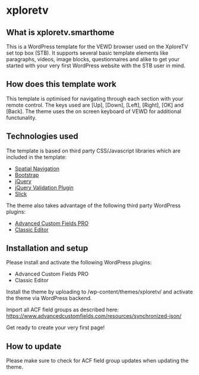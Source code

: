 # xploretv
<h2>What is xploretv.smarthome</h2>

This is a WordPress template for the VEWD browser used on the XploreTV set top box (STB).
It supports several basic template elements like paragraphs, videos, image blocks, questionnaires and alike to get your started with your very first WordPress website with the STB user in mind.

<h2>How does this template work</h2>

This template is optimised for navigating through each section with your remote control.
The keys used are [Up], [Down], [Left], [Right], [OK] and [Back]. The theme uses the on screen keyboard of VEWD for additional functunality.

<h2>Technologies used</h2>

The template is based on third party CSS/Javascript libraries which are included in the template:

<ul>
  <li><a href="https://github.com/luke-chang/js-spatial-navigation">Spatial Navigation</a></li>
  <li><a href="https://getbootstrap.com/">Bootstrap</a></li>
  <li><a href="https://jquery.com/">jQuery</a></li>
  <li><a href="https://jqueryvalidation.org/">jQuery Validation Plugin</a></li>
  <li><a href="https://kenwheeler.github.io/slick/">Slick</a></li>
</ul>

The theme also takes advantage of the following third party WordPress plugins:

<ul>
  <li><a href="https://www.advancedcustomfields.com/">Advanced Custom Fields PRO</a></li>
  <li><a href="https://de.wordpress.org/plugins/classic-editor/">Classic Editor</a></li>
</ul>

<h2>Installation and setup</h2>

Please install and activate the following WordPress plugins:
<ul>
  <li>Advanced Custom Fields PRO</li>
  <li>Classic Editor</li>
</ul>

Install the theme by uploading to /wp-content/themes/xploretv/ and activate the theme via WordPress backend.

Import all ACF field groups as described here: https://www.advancedcustomfields.com/resources/synchronized-json/

Get ready to create your very first page!

<h2>How to update</h2>

Please make sure to check for ACF field group updates when updating the theme.
